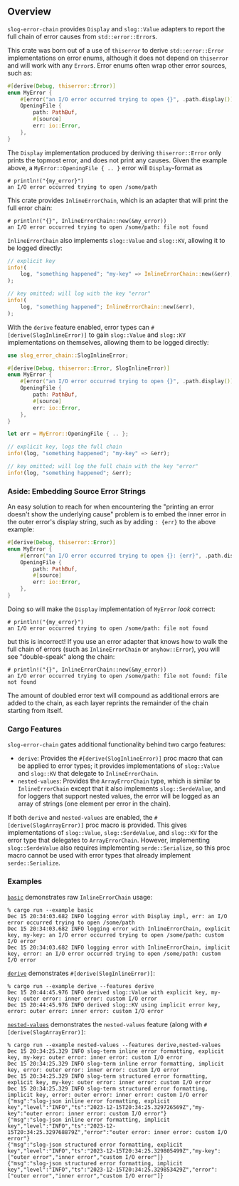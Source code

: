 ## Overview

`slog-error-chain` provides `Display` and `slog::Value` adapters to report
the full chain of error causes from `std::error::Error`s.

This crate was born out of a use of `thiserror` to derive `std::error::Error`
implementations on error enums, although it does not depend on `thiserror` and
will work with any `Error`s. Error enums often wrap other error sources, such
as:

```rust
#[derive(Debug, thiserror::Error)]
enum MyError {
    #[error("an I/O error occurred trying to open {}", .path.display())]
    OpeningFile {
        path: PathBuf,
        #[source]
        err: io::Error,
    },
}
```

The `Display` implementation produced by deriving `thiserror::Error` only prints
the topmost error, and does not print any causes. Given the example above, a
`MyError::OpeningFile { .. }` error will `Display`-format as

```text
# println!("{my_error}")
an I/O error occurred trying to open /some/path
```

This crate provides `InlineErrorChain`, which is an adapter that will print the
full error chain:

```text
# println!("{}", InlineErrorChain::new(&my_error))
an I/O error occurred trying to open /some/path: file not found
```

`InlineErrorChain` also implements `slog::Value` and `slog::KV`, allowing it to
be logged directly:

```rust
// explicit key
info!(
    log, "something happened"; "my-key" => InlineErrorChain::new(&err),
);

// key omitted; will log with the key "error"
info!(
    log, "something happened"; InlineErrorChain::new(&err),
);
```

With the `derive` feature enabled, error types can `#[derive(SlogInlineError)]`
to gain `slog::Value` and `slog::KV` implementations on themselves, allowing
them to be logged directly:

```rust
use slog_error_chain::SlogInlineError;

#[derive(Debug, thiserror::Error, SlogInlineError)]
enum MyError {
    #[error("an I/O error occurred trying to open {}", .path.display())]
    OpeningFile {
        path: PathBuf,
        #[source]
        err: io::Error,
    },
}

let err = MyError::OpeningFile { .. };

// explicit key, logs the full chain
info!(log, "something happened"; "my-key" => &err);

// key omitted; will log the full chain with the key "error"
info!(log, "something happened"; &err);
```

### Aside: Embedding Source Error Strings

An easy solution to reach for when encountering the "printing an error doesn't
show the underlying cause" problem is to embed the inner error in the outer
error's display string, such as by adding `: {err}` to the above example:

```rust
#[derive(Debug, thiserror::Error)]
enum MyError {
    #[error("an I/O error occurred trying to open {}: {err}", .path.display())]
    OpeningFile {
        path: PathBuf,
        #[source]
        err: io::Error,
    },
}
```

Doing so will make the `Display` implementation of `MyError` _look_ correct:

```text
# println!("{my_error}")
an I/O error occurred trying to open /some/path: file not found
```

but this is incorrect! If you use an error adapter that knows how to walk the
full chain of errors (such as `InlineErrorChain` or `anyhow::Error`), you will
see "double-speak" along the chain:

```text
# println!("{}", InlineErrorChain::new(&my_error))
an I/O error occurred trying to open /some/path: file not found: file not found
```

The amount of doubled error text will compound as additional errors are added to
the chain, as each layer reprints the remainder of the chain starting from
itself.

### Cargo Features

`slog-error-chain` gates additional functionality behind two cargo features:

* `derive`: Provides the `#[derive(SlogInlineError)]` proc macro that can be
  applied to error types; it provides implementations of `slog::Value` and
  `slog::KV` that delegate to `InlineErrorChain`.
* `nested-values`: Provides the `ArrayErrorChain` type, which is similar to
  `InlineErrorChain` except that it also implements `slog::SerdeValue`, and for
  loggers that support nested values, the error will be logged as an array of
  strings (one element per error in the chain).

If both `derive` and `nested-values` are enabled, the
`#[derive(SlogArrayError)]` proc macro is provided. This gives implementations
of `slog::Value`, `slog::SerdeValue`, and `slog::KV` for the error type that
delegates to `ArrayErrorChain`. However, implementing `slog::SerdeValue` also
requires implementing `serde::Serialize`, so this proc macro cannot be used with
error types that already implement `serde::Serialize`.

### Examples

[`basic`](./examples/basic.rs) demonstrates raw `InlineErrorChain` usage:

```console
% cargo run --example basic
Dec 15 20:34:03.682 INFO logging error with Display impl, err: an I/O error occurred trying to open /some/path
Dec 15 20:34:03.682 INFO logging error with InlineErrorChain, explicit key, my-key: an I/O error occurred trying to open /some/path: custom I/O error
Dec 15 20:34:03.682 INFO logging error with InlineErrorChain, implicit key, error: an I/O error occurred trying to open /some/path: custom I/O error
```

[`derive`](./examples/derive.rs) demonstrates `#[derive(SlogInlineError)]`:

```console
% cargo run --example derive --features derive
Dec 15 20:44:45.976 INFO derived slog::Value with explicit key, my-key: outer error: inner error: custom I/O error
Dec 15 20:44:45.976 INFO derived slog::KV using implicit error key, error: outer error: inner error: custom I/O error
```

[`nested-values`](./examples/nested-values.rs) demonstrates the `nested-values`
feature (along with `#[derive(SlogArrayError)]`:

```console
% cargo run --example nested-values --features derive,nested-values
Dec 15 20:34:25.329 INFO slog-term inline error formatting, explicit key, my-key: outer error: inner error: custom I/O error
Dec 15 20:34:25.329 INFO slog-term inline error formatting, implicit key, error: outer error: inner error: custom I/O error
Dec 15 20:34:25.329 INFO slog-term structured error formatting, explicit key, my-key: outer error: inner error: custom I/O error
Dec 15 20:34:25.329 INFO slog-term structured error formatting, implicit key, error: outer error: inner error: custom I/O error
{"msg":"slog-json inline error formatting, explicit key","level":"INFO","ts":"2023-12-15T20:34:25.329726569Z","my-key":"outer error: inner error: custom I/O error"}
{"msg":"slog-json inline error formatting, implicit key","level":"INFO","ts":"2023-12-15T20:34:25.329768879Z","error":"outer error: inner error: custom I/O error"}
{"msg":"slog-json structured error formatting, explicit key","level":"INFO","ts":"2023-12-15T20:34:25.329805499Z","my-key":["outer error","inner error","custom I/O error"]}
{"msg":"slog-json structured error formatting, implicit key","level":"INFO","ts":"2023-12-15T20:34:25.329853429Z","error":["outer error","inner error","custom I/O error"]}
```
